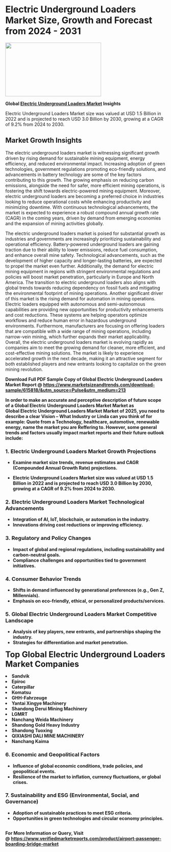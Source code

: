 <H1>Electric Underground Loaders Market Size, Growth and Forecast from 2024 - 2031</H1><img class="aligncenter size-medium wp-image-584254" src="https://thirdeyenews.in/wp-content/uploads/2024/09/Global-Market-Research-300x168.jpeg" alt="" width="300" height="168" /><p><strong>Global&nbsp;<a href="https://www.marketsizeandtrends.com/download-sample/615818/&amp;utm_source=Pulse&amp;utm_medium=213">Electric Underground Loaders Market</a> Insights</strong></p><p>Electric Underground Loaders Market size was valued at USD 1.5 Billion in 2022 and is projected to reach USD 3.0 Billion by 2030, growing at a CAGR of 9.2% from 2024 to 2030.</p><p><h2>Market Growth Insights</h2> <p>The electric underground loaders market is witnessing significant growth driven by rising demand for sustainable mining equipment, energy efficiency, and reduced environmental impact. Increasing adoption of green technologies, government regulations promoting eco-friendly solutions, and advancements in battery technology are some of the key factors contributing to this growth. The growing emphasis on reducing carbon emissions, alongside the need for safer, more efficient mining operations, is fostering the shift towards electric-powered mining equipment. Moreover, electric underground loaders are becoming a preferred choice in industries looking to reduce operational costs while enhancing productivity and minimizing downtime. With continuous technological advancements, the market is expected to experience a robust compound annual growth rate (CAGR) in the coming years, driven by demand from emerging economies and the expansion of mining activities globally.</p> <p><strong></strong></p> <p>The electric underground loaders market is poised for substantial growth as industries and governments are increasingly prioritizing sustainability and operational efficiency. Battery-powered underground loaders are gaining traction due to their ability to lower emissions, reduce fuel consumption, and enhance overall mine safety. Technological advancements, such as the development of higher capacity and longer-lasting batteries, are expected to propel the market even further. Additionally, the demand for electric mining equipment in regions with stringent environmental regulations and policies will boost market penetration, particularly in Europe and North America. The transition to electric underground loaders also aligns with global trends towards reducing dependency on fossil fuels and mitigating the environmental footprint of mining operations. Another significant driver of this market is the rising demand for automation in mining operations. Electric loaders equipped with autonomous and semi-autonomous capabilities are providing new opportunities for productivity enhancements and cost reductions. These systems are helping operators optimize workflows and reduce human error in hazardous underground environments. Furthermore, manufacturers are focusing on offering loaders that are compatible with a wide range of mining operations, including narrow-vein mining, which further expands their market applicability. Overall, the electric underground loaders market is evolving rapidly as companies aim to meet the growing demand for cleaner, more efficient, and cost-effective mining solutions. The market is likely to experience accelerated growth in the next decade, making it an attractive segment for both established players and new entrants looking to capitalize on the green mining revolution.</p> <p><strong></p><p><span class=""><strong>Download Full PDF Sample Copy of Global Electric Underground Loaders Market Report</strong> @ <a href="https://www.marketsizeandtrends.com/download-sample/615818/&amp;utm_source=Pulse&amp;utm_medium=213" target="_blank">https://www.marketsizeandtrends.com/download-sample/615818/&amp;utm_source=Pulse&amp;utm_medium=213</a></span></p><p>In order to make an accurate and perceptive description of future scope of a Global&nbsp;Electric Underground Loaders Market Market as Global&nbsp;Electric Underground Loaders Market Market of 2025, you need to describe a clear Vision &ndash; What Industry or Linda can you think of for example: Quote from a Technology, healthcare, automotive, renewable energy, name the market you are Reffering to. However, some general trends and factors usually impact market reports and their future outlook include:</p><h3>1.&nbsp;<strong>Electric Underground Loaders Market Growth Projections</strong></h3><ul><li>Examine market size trends, revenue estimates and CAGR (Compounded Annual Growth Rate) projections.</li><li><p>Electric Underground Loaders Market size was valued at USD 1.5 Billion in 2022 and is projected to reach USD 3.0 Billion by 2030, growing at a CAGR of 9.2% from 2024 to 2030.</p></li></ul><h3>2.&nbsp;<strong>Electric Underground Loaders Market Technological Advancements</strong></h3><ul><li>Integration of AI, IoT, blockchain, or automation in the industry.</li><li>Innovations driving cost reductions or improving efficiency.</li></ul><h3>3.&nbsp;<strong>Regulatory and Policy Changes</strong></h3><ul><li>Impact of global and regional regulations, including sustainability and carbon-neutral goals.</li><li>Compliance challenges and opportunities tied to government initiatives.</li></ul><h3>4.&nbsp;<strong>Consumer Behavior Trends</strong></h3><ul><li>Shifts in demand influenced by generational preferences (e.g., Gen Z, Millennials).</li><li>Emphasis on eco-friendly, ethical, or personalized products/services.</li></ul><h3>5.&nbsp;<strong>Global Electric Underground Loaders Market Competitive Landscape</strong></h3><ul><li>Analysis of key players, new entrants, and partnerships shaping the industry.</li><li>Strategies for differentiation and market penetration.</li></ul><p data-pm-slice="1 1 []"><span style="color: inherit; font-family: inherit; font-size: 25px;">Top Global Electric Underground Loaders Market Companies</span></p><div class="" data-test-id=""><p><li>Sandvik</li><li> Epiroc</li><li> Caterpillar</li><li> Komatsu</li><li> GHH-Fahrzeuge</li><li> Yantai Xingye Machinery</li><li> Shandong Derui Mining Machinery</li><li> LGMRT</li><li> Nanchang Weida Machinery</li><li> Shandong Gold Heavy Industry</li><li> Shandong Tuoxing</li><li> QIXIASHI DALI MINE MACHINERY</li><li> Nanchang Kaima</li></p></div><h3>6.&nbsp;<strong>Economic and Geopolitical Factors</strong></h3><ul><li>Influence of global economic conditions, trade policies, and geopolitical events.</li><li>Resilience of the market to inflation, currency fluctuations, or global crises.</li></ul><h3>7.&nbsp;<strong>Sustainability and ESG (Environmental, Social, and Governance)</strong></h3><ul><li>Adoption of sustainable practices to meet ESG criteria.</li><li>Opportunities in green technologies and circular economy principles.</li></ul><h2><strong style="font-size: 14px;">For More Information or Query, Visit @&nbsp;</strong><a style="background-color: #ffffff; font-size: 14px;" href="https://www.marketsizeandtrends.com/report/electric-underground-loaders-market/" target="_blank">https://www.verifiedmarketreports.com/product/airport-passenger-boarding-bridge-market</a></h2>
